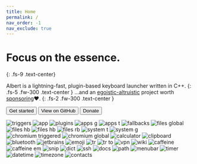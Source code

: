 ```yaml
---
title: Home
permalink: /
nav_order: -1
nav_exclude: true
---
```


# Focus on the essence.
{: .fs-9 .text-center}

Albert is a lightning-fast, plugin-based keyboard launcher written in C++.
{: .fs-5 .fw-300 .text-center }
…and an [egoistic-altruistic](https://www.youtube.com/watch?v=rvskMHn0sqQ) project worth [sponsoring](/donation)❤️. 
{: .fs-2 .fw-300 .text-center }

<div class="text-center">
    <a href="/gettingstarted"><button type="button" name="button" class="btn btn-primary">Get started</button></a>
    <a href="{{site.repository}}"><button type="button" name="button" class="btn ml-2">View on GitHub</button></a>
    <a href="/donation"><button type="button" name="button" class="btn btn-yellow ml-2">Donate</button></a>
</div>

<!--{: .text-center }-->



![triggers](https://raw.githubusercontent.com/albertlauncher/documentation/refs/heads/pictures/pictures/triggers_t.png)
![app](https://raw.githubusercontent.com/albertlauncher/documentation/refs/heads/pictures/pictures/albert_t.png)
![plugins](https://raw.githubusercontent.com/albertlauncher/documentation/refs/heads/pictures/pictures/plugins_t.png)
![apps g](https://raw.githubusercontent.com/albertlauncher/documentation/refs/heads/pictures/pictures/apps_g.png)
![apps t](https://raw.githubusercontent.com/albertlauncher/documentation/refs/heads/pictures/pictures/apps_t.png)
![fallbacks](https://raw.githubusercontent.com/albertlauncher/documentation/refs/heads/pictures/pictures/fallbacks.png)
![files global](https://raw.githubusercontent.com/albertlauncher/documentation/refs/heads/pictures/pictures/files_g.png)
![files hb](https://raw.githubusercontent.com/albertlauncher/documentation/refs/heads/pictures/pictures/files_hb.png)
![files hb](https://raw.githubusercontent.com/albertlauncher/documentation/refs/heads/pictures/pictures/files_hb2.png)
![files rb](https://raw.githubusercontent.com/albertlauncher/documentation/refs/heads/pictures/pictures/files_rb.png)
![system t](https://raw.githubusercontent.com/albertlauncher/documentation/refs/heads/pictures/pictures/system_t.png)
![system g](https://raw.githubusercontent.com/albertlauncher/documentation/refs/heads/pictures/pictures/system_g.png)
![chromium triggered](https://raw.githubusercontent.com/albertlauncher/documentation/refs/heads/pictures/pictures/chromium_t.png)
![chromium global](https://raw.githubusercontent.com/albertlauncher/documentation/refs/heads/pictures/pictures/chromium_g.png)
![calculator](https://raw.githubusercontent.com/albertlauncher/documentation/refs/heads/pictures/pictures/calqulate.png)
![clipboard](https://raw.githubusercontent.com/albertlauncher/documentation/refs/heads/pictures/pictures/clipboard.png)
![bluetooth](https://raw.githubusercontent.com/albertlauncher/documentation/refs/heads/pictures/pictures/bluetooth_t.png)
![jetbrains](https://raw.githubusercontent.com/albertlauncher/documentation/refs/heads/pictures/pictures/jetbrains.png)
![emoji](https://raw.githubusercontent.com/albertlauncher/documentation/refs/heads/pictures/pictures/emoji_g.png)
![tr](https://raw.githubusercontent.com/albertlauncher/documentation/refs/heads/pictures/pictures/tr.png)
![tr to](https://raw.githubusercontent.com/albertlauncher/documentation/refs/heads/pictures/pictures/tr_to.png)
![vpn](https://raw.githubusercontent.com/albertlauncher/documentation/refs/heads/pictures/pictures/vpn.png)
![wiki](https://raw.githubusercontent.com/albertlauncher/documentation/refs/heads/pictures/pictures/wiki_t.png)
![caffeine](https://raw.githubusercontent.com/albertlauncher/documentation/refs/heads/pictures/pictures/caffeine_empty.png)
![caffeine em](https://raw.githubusercontent.com/albertlauncher/documentation/refs/heads/pictures/pictures/caffeine_t.png)
![snip](https://raw.githubusercontent.com/albertlauncher/documentation/refs/heads/pictures/pictures/snippets_t.png)
![dict](https://raw.githubusercontent.com/albertlauncher/documentation/refs/heads/pictures/pictures/dict_t.png)
![ssh](https://raw.githubusercontent.com/albertlauncher/documentation/refs/heads/pictures/pictures/ssh_t.png)
![docs](https://raw.githubusercontent.com/albertlauncher/documentation/refs/heads/pictures/pictures/docs_g.png)
![path](https://raw.githubusercontent.com/albertlauncher/documentation/refs/heads/pictures/pictures/path_t.png)
![menubar](https://raw.githubusercontent.com/albertlauncher/documentation/refs/heads/pictures/pictures/menubar.png)
![timer](https://raw.githubusercontent.com/albertlauncher/documentation/refs/heads/pictures/pictures/timer_t.png)
![datetime](https://raw.githubusercontent.com/albertlauncher/documentation/refs/heads/pictures/pictures/datetime_t.png)
![timezone](https://raw.githubusercontent.com/albertlauncher/documentation/refs/heads/pictures/pictures/timezones.png)
![contacts](https://raw.githubusercontent.com/albertlauncher/documentation/refs/heads/pictures/pictures/contacts.png)













